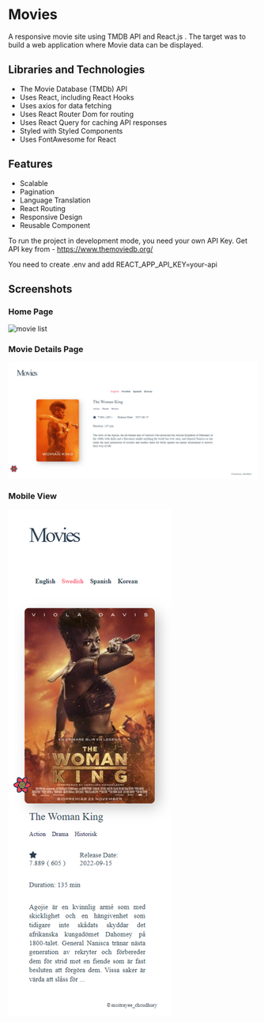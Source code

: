 # Movies

A responsive movie site using TMDB API and React.js . The target was to build
a web application where Movie data can be displayed.

## Libraries and Technologies

- The Movie Database (TMDb) API
- Uses React, including React Hooks
- Uses axios for data fetching
- Uses React Router Dom for routing
- Uses React Query for caching API responses
- Styled with Styled Components
- Uses FontAwesome for React

## Features

- Scalable
- Pagination
- Language Translation
- React Routing
- Responsive Design
- Reusable Component

To run the project in development mode, you need your own API Key.
Get API key from - <https://www.themoviedb.org/>

You need to create .env and add REACT_APP_API_KEY=your-api

## Screenshots

### Home Page

![movie list ](src/assets/Screenshot/MovieList-view.png)

### Movie Details Page

![movie details](src/assets/Screenshot/MovieDetails-view.png)

### Mobile View

![small screen](src/assets//Screenshot/DetailsMobileView.png)
